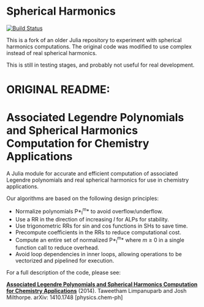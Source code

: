 # Spherical Harmonics

[![Build Status](https://travis-ci.com/jishnub/SphericalHarmonics.jl.svg?branch=master)](https://travis-ci.com/jishnub/SphericalHarmonics.jl)

This is a fork of an older Julia repository to experiment with spherical
harmonics computations. The original code was modified to use complex
instead of real spherical harmonics.

This is still in testing stages, and probably not useful for real development.


# ORIGINAL README: 

# Associated Legendre Polynomials and Spherical Harmonics Computation for Chemistry Applications

A Julia module for accurate and efficient computation of associated Legendre polynomials and real spherical harmonics for use in chemistry applications.

Our algorithms are based on the following design principles:
- Normalize polynomials P*<sub>l</sub><sup>m</sup>* to avoid overflow/underflow.
- Use a RR in the direction of increasing *l* for ALPs for stability.
- Use trigonometric RRs for sin and cos functions in SHs to save time.
- Precompute coefficients in the RRs to reduce computational cost.
- Compute an entire set of normalized P*<sub>l</sub><sup>m</sup>* where *m* ≥ 0 in a single function call to reduce overhead.
- Avoid loop dependencies in inner loops, allowing operations to be vectorized and pipelined for execution.

For a full description of the code, please see:

[**Associated Legendre Polynomials and Spherical Harmonics Computation for Chemistry Applications**](http://arxiv.org/abs/1410.1748) (2014). Taweetham Limpanuparb and Josh Milthorpe. arXiv: 1410.1748 [physics.chem-ph]
